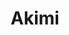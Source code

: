 ---
layout: place
title: "Akimi"
permalink: /texas/houston/akimi.html
stateAbbr: TX
stateName: Texas
cityName: Houston
seo:
  name: "Akimi"
  type: Restaurant
  links: http://akimisushi.godaddysites.com/
description: "Looking for sushi in Houston, Texas? Check out Akimi for a delightful Japanese dining experience. Enjoy a variety of sushi and other dishes in a welcoming at..."
place_id: ChIJZX6pnQGdQIYRta_8Fipk7_c
photos:
  - name: >-
      places/ChIJZX6pnQGdQIYRta_8Fipk7_c/photos/AeeoHcKakZD0GN-6QZx9YUEkZRUrQGJjmXc9IJ2lfUsUC20Lw5W4LT1NOhGptHtMhI9aXynm7aw_ydgJHsqCh9uutJaZx83esLDkPBX2zRCEyXHrv5hQWbB9VqUFspDhginG_RVMcR5aiRDS8jQTQB5lzk8N38twWSmOqyGhzUgwrfz5gEtcYiRqi1W3NltaMp088b5HccKOfS5FHL2ZGfxXgDRBfV3d8bmd4AZj7rsUhZo7_40hynbFS_qojC-J41FdfLKyYbOfmebmf3cUrf2ZH7yS5KS9-umxLc6hM7xKBkXLhm60ANVmH9GEs3PePlV6X1vVHh4fPIkADhspyaAv8J_uMv07u_FEIR09m3RKaf2EFFfEqH8AZRonDSqPWZ1vSIWcm-ORcxw4ipUJEbJAntn1Dc8dUvbcQlQS5I9oHSeHmw
    widthPx: 4096
    heightPx: 3040
    authorAttributions:
      - displayName: Richard Schmidt
        uri: https://maps.google.com/maps/contrib/110046910800941004154
        photoUri: >-
          https://lh3.googleusercontent.com/a/ACg8ocIsssS-D8nXBAzZnPIaQ_48_b-_ykQHE81k5JIJrTy3WyahqdU=s100-p-k-no-mo
    flagContentUri: >-
      https://www.google.com/local/imagery/report/?cb_client=maps_api_places.places_api&image_key=!1e10!2sCIHM0ogKEICAgIDEke-RIA&hl=en-US
    googleMapsUri: >-
      https://www.google.com/maps/place//data=!3m4!1e2!3m2!1sCIHM0ogKEICAgIDEke-RIA!2e10!4m2!3m1!1s0x86409d019da97e65:0xf7ef642a16fcafb5
  - name: >-
      places/ChIJZX6pnQGdQIYRta_8Fipk7_c/photos/AeeoHcKuaPiu_uniYFGiMlahmIsk9_4VonMVmAlIpLwG1Jd4YZiCUuu766xI53bTeXGFZVmDG2wPGJfEwzkVHg6Sxab3Sl5IODYqreEtKwfxeQGvKH4ca1SAaIA_QjTfwKGGhX3nVehfjGNk41npg5hXD-wg24g-cFl9N6lC9qOD_eymBK_fuBx4qEkRiCQTSLRRlLUrGyTyoeZg9xooJbvXU7Oxxyq2X6icaneLR4lozaZ_Vy8p4poGKwSYUF-dhsKsxOr3CSq8AhiaTTFSA7_S55Ia-BqFCjvDg4kAO0z6DNIdKwH1ADJ-kXddiA3UNvqRjCo-uYKu-o-Q34HtrnkWKsDZp68Hw-15FVBcX9OHeYdhtZXBe9QtQLYTnrZu_3kMG-Rx_nsC5-8HLr23jAQt_9w948TmKfWL-KYSeqquAvs3gM8
    widthPx: 4128
    heightPx: 2322
    authorAttributions:
      - displayName: Katherine Rosario
        uri: https://maps.google.com/maps/contrib/109181870816188824920
        photoUri: >-
          https://lh3.googleusercontent.com/a-/ALV-UjXXPxKOp7yoAq0HjLAu70ABu0GWpsF-ET9fVLOetD1r9yoMGW9-=s100-p-k-no-mo
    flagContentUri: >-
      https://www.google.com/local/imagery/report/?cb_client=maps_api_places.places_api&image_key=!1e10!2sCIHM0ogKEICAgICEgr3UnwE&hl=en-US
    googleMapsUri: >-
      https://www.google.com/maps/place//data=!3m4!1e2!3m2!1sCIHM0ogKEICAgICEgr3UnwE!2e10!4m2!3m1!1s0x86409d019da97e65:0xf7ef642a16fcafb5
  - name: >-
      places/ChIJZX6pnQGdQIYRta_8Fipk7_c/photos/AeeoHcIknLOnN8P8vZVIabNGF0irSuR2cdP9wH_IaKZQ5dtOCQdcQ6unGl_HsmG6V_lyJ8WKDZqKY1wQQyi8VPo5Jcd1BKMIJQlAugKzbOSoA2_rnLkbvGu4qFDx0txDV4P20PYshbgcb6lEran04iO9stg_pqmkWFLooiLBKn1l-OAapfsw94zssgEdFiUMV1P3WHhx39bECwT5sO5cPxTA4tByiclS4HxpIA935JZEg7Iz91mhhffC-mgfPdRaEw8ZqJ8qteZ8fsI8yeZqrhTg_YD50_3_EYht6bLq87NhZFrR_UsEQA5F7S9GnL6VjMoz5NlypMgMhYmGviACPa2Gim2_CKPQKGN3pE_Gs1qs1Xti8II3_qCQGv-Dtr7LIDljfeP93n917L1zxys4WAS1I57nvSNJBfOOtomCobq2W00pFXZa
    widthPx: 4000
    heightPx: 3000
    authorAttributions:
      - displayName: Evan Sitt
        uri: https://maps.google.com/maps/contrib/102590562397986843648
        photoUri: >-
          https://lh3.googleusercontent.com/a-/ALV-UjWQNh2qSW8w_YpXo9RbsJHd13OXyNFu2eJJPceVPDxFrpFU4XCYBw=s100-p-k-no-mo
    flagContentUri: >-
      https://www.google.com/local/imagery/report/?cb_client=maps_api_places.places_api&image_key=!1e10!2sCIHM0ogKEICAgIDhuY6hwwE&hl=en-US
    googleMapsUri: >-
      https://www.google.com/maps/place//data=!3m4!1e2!3m2!1sCIHM0ogKEICAgIDhuY6hwwE!2e10!4m2!3m1!1s0x86409d019da97e65:0xf7ef642a16fcafb5
  - name: >-
      places/ChIJZX6pnQGdQIYRta_8Fipk7_c/photos/AeeoHcIwMIhjwg7ipyvaYgiSVCtrdy_fDLhdFEBg5YQg40De45f6-tGY4W3Q9vhrw76ukf6401Gqvg6mKxa0XVJL5vBxM-zBGnrRYPRbreFdsGvKo7aMcDSAqpFGaAKBZBMF6koM8wNEaCNe0iXQ--m1OhE7y9woVwx0T_BU-eYn2dcPhjx19hCkoDJ3iiNSxK98_-VPA5l8jN_lBIsxhjWkqtguS_S24TT2GURlSIgnRJ0Ebpm_giaVEIFIKYGeP1vTdF1x8mwfv8jGTXolTuLUYQ_IDW8uAC8sxiGqx3hndPvQcw-vw0HrA17HixlVRfa3BK1fyVQQPL1AwmRxUjbJCPI2I84HryDg62M1RPHOcAHajpdfRm5a-TCJkLQ1JvT8Fc7UZNCLJa250PHIgWcnpyBJPZRlW39iDkfLE2nl6BXHNg
    widthPx: 1713
    heightPx: 2823
    authorAttributions:
      - displayName: CHAN SONNY
        uri: https://maps.google.com/maps/contrib/107508666405060764536
        photoUri: >-
          https://lh3.googleusercontent.com/a-/ALV-UjVctgKrusgdpBu7xdUfkP0If-KeRfj9w6bzBKtiTU8R6qnwlcsQ=s100-p-k-no-mo
    flagContentUri: >-
      https://www.google.com/local/imagery/report/?cb_client=maps_api_places.places_api&image_key=!1e10!2sCIHM0ogKEICAgIDjo-G6Hw&hl=en-US
    googleMapsUri: >-
      https://www.google.com/maps/place//data=!3m4!1e2!3m2!1sCIHM0ogKEICAgIDjo-G6Hw!2e10!4m2!3m1!1s0x86409d019da97e65:0xf7ef642a16fcafb5
  - name: >-
      places/ChIJZX6pnQGdQIYRta_8Fipk7_c/photos/AeeoHcJHRU_EJNt1KgKne0MjG7JezRDwyRqBgPXMQa6JCwX_tLjB9-iDvk8KESXkv0sNgQwmlt0BXQ6tPHliXzf_nMJrqGqTzuAHbpDmJPGmymFlRL8fKFo-a-nzNC8zPwE-g5d4kv75G0zhtSsAH8LVu_2RknlzpxV_DIfAqYtcl8BCvl4CVVN8Cs85s4722Td7pGf2p7AebJtpaMnX2fLBS4H-nv1AHmSaM_3Nls54VP3Res3ZmbvSBwBI_u8gU_FpSOQ0zHLUSwwjiN_46gvx13yjxACUAj3hwT0CAy9EEBX2orn5IYBzMzuhIYXlUPwQIJR4aD3WBH5GZcf5jfjVIkeJkrPP0BzsqPc8KuGwd3dLL7zM8TeoHej1ZYhCsnJaG56dkOPIjI0WAQRwJY9qf2Ke0u0MaKQx9TdDAJ3lAUHSSzEy
    widthPx: 4032
    heightPx: 3024
    authorAttributions:
      - displayName: Luisa Gaxiola
        uri: https://maps.google.com/maps/contrib/101656333233768062548
        photoUri: >-
          https://lh3.googleusercontent.com/a-/ALV-UjUYBcETnL5sqsTm9B3bVv81GkaqlGB00qVa0FWXKRyUYsV12iQ=s100-p-k-no-mo
    flagContentUri: >-
      https://www.google.com/local/imagery/report/?cb_client=maps_api_places.places_api&image_key=!1e10!2sCIHM0ogKEICAgMCghai7tAE&hl=en-US
    googleMapsUri: >-
      https://www.google.com/maps/place//data=!3m4!1e2!3m2!1sCIHM0ogKEICAgMCghai7tAE!2e10!4m2!3m1!1s0x86409d019da97e65:0xf7ef642a16fcafb5
  - name: >-
      places/ChIJZX6pnQGdQIYRta_8Fipk7_c/photos/AeeoHcII-uUwKZE2wwHYdiwhAFwsrqWAICzNgbNCLRVZ1g64OEw0Nwy2CelLAxp-plbm1M7jAHVXUhZ5ZXv7mExEupGZnpcT6snXHNtcCD1OUKYkFmOSIXSFfQsGLzQR0S0eH1pEOfMq2rQ1NyY4r2yYdH0Cfqc3Hc2ihiXkjhdEoU1Rj_I-6FBaSbpe_uI0BePSLOWjlxh09UkBjaZTdG_snFaFc42uo0Cz02jZkOrgn4eFyTPbCKOTIq9RRne50sQNwsYcMrQVh7FYB4MA4DKVVOkP1Q0xP60q8OFuulHh7zdjilbCk4po0JFu_GJqcKt7KCmwTAuMfKJsVg0Q8v5psmk0aDrXCbciH5igRe7sIztOp7GR97e4Cjyz_J0yDOlBtV6rB8Qs3baxc0-hAlITQSTbT9eFhdS7wDi8XNuxk95cE5de
    widthPx: 4000
    heightPx: 1848
    authorAttributions:
      - displayName: Dash Cam International
        uri: https://maps.google.com/maps/contrib/102988524674328371165
        photoUri: >-
          https://lh3.googleusercontent.com/a-/ALV-UjUR-tXA9aEuRMgPzj90jTEu6AWRpvRQrdPBE01VT70O7i6G-0xjrg=s100-p-k-no-mo
    flagContentUri: >-
      https://www.google.com/local/imagery/report/?cb_client=maps_api_places.places_api&image_key=!1e10!2sCIHM0ogKEICAgICXg4WB2gE&hl=en-US
    googleMapsUri: >-
      https://www.google.com/maps/place//data=!3m4!1e2!3m2!1sCIHM0ogKEICAgICXg4WB2gE!2e10!4m2!3m1!1s0x86409d019da97e65:0xf7ef642a16fcafb5
  - name: >-
      places/ChIJZX6pnQGdQIYRta_8Fipk7_c/photos/AeeoHcK5zyOy2GzDUFc1VWWyT3x64bHjCu42B1CQX_OV7QHpfJ8mwch7b4BAOPNgDYN0GjJJdp-2d7gk4pVh_Akq0SNBJkiTXWRczpogKjA_AJavms3TUULtOgW7n2GJuXZpbHH4Su_y5CJFMZQ5qqZ6YzJzdkVovMdbmNvZabSDfchajzHKw36MrCmfpBBKrBRtuAkFDIwiip0ob20VwCmZopwU1mrTa3V6nE-AFX0IhjofBUrLT68n2ojxsk6O8nJ6h7F4AdjqWIk2v7DBxenc2OATjP8X4_6cbv70H510NZZ1I5VcusMEb1cgidzuX8AK24TfL1vvh7-AG9KZyK8G6JE1TeyIoUYTiizbQN9t4cOvIr9-9eJ5qP6YMI6E0EZUQ_QaNW4p9bA7bw6gtCoo3cEFIYosgW1G7BF41KiygkkI_A
    widthPx: 1600
    heightPx: 824
    authorAttributions:
      - displayName: Anna Witas
        uri: https://maps.google.com/maps/contrib/108223157380149324998
        photoUri: >-
          https://lh3.googleusercontent.com/a-/ALV-UjWM77IX-Ru7rzmRVWWMdxpW5mgsv9yg7qz24LrwACf5tOCKYKpYiQ=s100-p-k-no-mo
    flagContentUri: >-
      https://www.google.com/local/imagery/report/?cb_client=maps_api_places.places_api&image_key=!1e10!2sCIHM0ogKEICAgIDp79WZYA&hl=en-US
    googleMapsUri: >-
      https://www.google.com/maps/place//data=!3m4!1e2!3m2!1sCIHM0ogKEICAgIDp79WZYA!2e10!4m2!3m1!1s0x86409d019da97e65:0xf7ef642a16fcafb5
  - name: >-
      places/ChIJZX6pnQGdQIYRta_8Fipk7_c/photos/AeeoHcLLKhWGgrJneTuiRsobTWtUqT1d6RveTRgSIRDtKHe5xwinueqxUDoP1K8R66cgR73g5tkavghfEUMVtFa_mzY1jag9Gli-oy6Ook_9A20nXXNfxjyuor_raQIMEtA7-GusrmtM6LeStC6Ksrh94tuq1g_xV6lFZr-_se0H-h-o6TnA1e2LQJgg0Twm_lKPbw9L_dMvKXTaymgkaUcyrnRwOXTa0goWKn2WAoUGscGfn_hFHKCvu9fz24w1zEt_DVnw7htwuUfIzdBXoZHOzGsgGcaHRRIfoHFParHBYMNcTtMyNkO-sFafBPxIMslmRjGn7Sp3V220U1kaEm8-ANmvTD01-pU2ElNaUSL49jpTA9_CI-GPxdJbUQECFiW574GwJcssyvPh5euF7GFjt4lgjNk4gSYgVLwiy7HnuTwGgMtW
    widthPx: 3024
    heightPx: 4032
    authorAttributions:
      - displayName: Keith Erwin (Vaelkyrie)
        uri: https://maps.google.com/maps/contrib/102948020133387672724
        photoUri: >-
          https://lh3.googleusercontent.com/a-/ALV-UjWF1Fx5uBuNznI4wMe_lvQQdqgdHDaSRHFVtrlNg8QUSCCYJM4=s100-p-k-no-mo
    flagContentUri: >-
      https://www.google.com/local/imagery/report/?cb_client=maps_api_places.places_api&image_key=!1e10!2sCIHM0ogKEICAgIC_sMm0zwE&hl=en-US
    googleMapsUri: >-
      https://www.google.com/maps/place//data=!3m4!1e2!3m2!1sCIHM0ogKEICAgIC_sMm0zwE!2e10!4m2!3m1!1s0x86409d019da97e65:0xf7ef642a16fcafb5
  - name: >-
      places/ChIJZX6pnQGdQIYRta_8Fipk7_c/photos/AeeoHcLIE_zXEzbQZNDGMQsfviKXyhFBvA3W5wkPG0M0aRyGkMVk3VKaVu-EkSZmFUxAnIObiTVxKBQDBxagbJCgVw8iS-lbQC5u5neRTBK3wv4Jqm9Y3ttLRer6HvZjvrI3Qihx6tA32snXFhK0_jeJjkfcwPHGUA30YdDyiycppbAY7K6Puh3aZwKp7HIrz1H6-SMoI6T-Mrlb6sygoGZ6CwIrUqfc-8WO7npTrDa5dqH8eTjTwrmo6KsXUWgauLPLhwJ2cKDaUnE-Why_QS4_sT6LFnVjZfvp0e8eGNh-f_84T6pN37yf9lb7sRWvKi36Naz_fyuCSXIuQMAtn32Gngb5eXauhWlz_uUq7aKnPF9GVIKnsGg6TIt3G0Gp0KGK2HzyMzKa1ok54j1USkbnI6eZfLWtcyrKv2-7TCEPL95YWQ
    widthPx: 4000
    heightPx: 3000
    authorAttributions:
      - displayName: Jason Foo
        uri: https://maps.google.com/maps/contrib/113314827248427853128
        photoUri: >-
          https://lh3.googleusercontent.com/a/ACg8ocIviPWCwBZ9CELxlfzmvetOnkGvkTCIJGcCV87BO6JMjSbVFg=s100-p-k-no-mo
    flagContentUri: >-
      https://www.google.com/local/imagery/report/?cb_client=maps_api_places.places_api&image_key=!1e10!2sCIHM0ogKEICAgIDp7ej0ZA&hl=en-US
    googleMapsUri: >-
      https://www.google.com/maps/place//data=!3m4!1e2!3m2!1sCIHM0ogKEICAgIDp7ej0ZA!2e10!4m2!3m1!1s0x86409d019da97e65:0xf7ef642a16fcafb5
  - name: >-
      places/ChIJZX6pnQGdQIYRta_8Fipk7_c/photos/AeeoHcJZVNM2qAxVk7_lQBW7_a9BFB7apMpqIt2rIVc0T8G9RGJMhI9eO-_iZwg_QwXzzp2LDIaimbT0pY5zxTjclamZmLQMOKfHAdOzEPUyNUsikFjBlWvEw-Mhnf96CAYUOLGBeNapntJqdJEtsnhdCcor1KfOxBQXUgNX_gxphJaznQ2ZJfwWAtExYsr_ntYRfLF6kAv6gLjSjeHkm7oS5Xu-nHtzt83lGt3UKqzETjAp7P2KsEu5u1j8meBJdM6e15SRu4IJdRxpnAJL8SjQoPJfKgWTlnKnX8L8dNkvQrMQzt90_6gAQscSyDxvn-kzTOVNkr01Q7fWpX3tyekZbw9_hn4tFeKLkJ907axrOlImlwUOfJQAneVYzjT5R0P7lG2i0TdOiMwE7ue5O93ssfQsNDWyISlDCkvViLs5n3hnudSa
    widthPx: 960
    heightPx: 1049
    authorAttributions:
      - displayName: Lynn Gilbert
        uri: https://maps.google.com/maps/contrib/118145548194805301979
        photoUri: >-
          https://lh3.googleusercontent.com/a-/ALV-UjXWLxvcwTg8H8KyZHhCcGeaGIZ54rC2-LMZlmCl8Dqk488BvLPr=s100-p-k-no-mo
    flagContentUri: >-
      https://www.google.com/local/imagery/report/?cb_client=maps_api_places.places_api&image_key=!1e10!2sCIHM0ogKEICAgIDnufbF7AE&hl=en-US
    googleMapsUri: >-
      https://www.google.com/maps/place//data=!3m4!1e2!3m2!1sCIHM0ogKEICAgIDnufbF7AE!2e10!4m2!3m1!1s0x86409d019da97e65:0xf7ef642a16fcafb5
address: 1354 E NASA Pkwy Suite A, Houston, TX 77058, USA
street: 1354 E NASA Pkwy Suite A
city: Houston
state: TX
zip: '77058'
country: USA
neighborhood: null
latitude: '29.547761'
longitude: '-95.099291'
accessibility_options:
  wheelchairAccessibleParking: true
  wheelchairAccessibleEntrance: true
  wheelchairAccessibleRestroom: true
  wheelchairAccessibleSeating: true
business_status: OPERATIONAL
name: Akimi
google_maps_links:
  directionsUri: >-
    https://www.google.com/maps/dir//''/data=!4m7!4m6!1m1!4e2!1m2!1m1!1s0x86409d019da97e65:0xf7ef642a16fcafb5!3e0
  placeUri: https://maps.google.com/?cid=17865608378739109813
  writeAReviewUri: >-
    https://www.google.com/maps/place//data=!4m3!3m2!1s0x86409d019da97e65:0xf7ef642a16fcafb5!12e1
  reviewsUri: >-
    https://www.google.com/maps/place//data=!4m4!3m3!1s0x86409d019da97e65:0xf7ef642a16fcafb5!9m1!1b1
  photosUri: >-
    https://www.google.com/maps/place//data=!4m3!3m2!1s0x86409d019da97e65:0xf7ef642a16fcafb5!10e5
primary_type: Japanese Restaurant
opening_hours:
  regular: null
  current: null
secondary_opening_hours:
  regular:
    weekdayDescriptions: null
    type: null
  current:
    weekdayDescriptions: null
    type: null
phone: (281) 333-1633
price_level: PRICE_LEVEL_INEXPENSIVE
price_range: $10 &ndash; $20
rating: '4.4'
rating_count: 924
website: http://akimisushi.godaddysites.com/
reviews: null
parking_options: null
payment_options: null
allow_dogs: null
curbside_pickup: null
delivery: null
dine_in: null
good_for_children: null
good_for_groups: null
good_for_sports: null
live_music: null
menu_for_children: null
outdoor_seating: null
reservable: null
restroom: null
serves_beer: null
serves_breakfast: null
serves_brunch: null
serves_cocktails: null
serves_coffee: null
serves_dinner: null
serves_dessert: null
serves_lunch: null
serves_vegetarian_food: null
serves_wine: null
takeout: null
summary: null

---